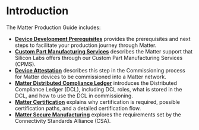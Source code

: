# Introduction

The Matter Production Guide includes:

- [**Device Development Prerequisites**](/matter/<docspace-docleaf-version>/matter-device-dev-prereqs) provides the prerequisites and next steps to facilitate your production journey through Matter.
- [**Custom Part Manufacturing Services**](/matter/<docspace-docleaf-version>/matter-using-cpms) describes the Matter support that Silicon Labs offers through our Custom Part Manufacturing Services (CPMS).
- [**Device Attestation**](/matter/<docspace-docleaf-version>/matter-device-attestation) describes this step in the Commissioning process for Matter devices to be commissioned into a Matter network.
- [**Matter Distributed Compliance Ledger**](/matter/<docspace-docleaf-version>/matter-dcl) introduces the Distributed Compliance Ledger (DCL), including DCL roles, what is stored in the DCL, and how to use the DCL in commissioning.
- [**Matter Certification**](/matter/<docspace-docleaf-version>/matter-certification) explains why certification is required, possible certification paths, and a detailed certification flow.
- [**Matter Secure Manufacturing**](/matter/<docspace-docleaf-version>/matter-secure-manufacturing) explores the requirements set by the Connectivity Standards Alliance (CSA).
